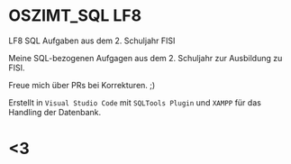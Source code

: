 # OSZIMT_SQL LF8
LF8 SQL Aufgaben aus dem 2. Schuljahr FISI

Meine SQL-bezogenen Aufgagen aus dem 2. Schuljahr zur Ausbildung zu FISI.

Freue mich über PRs bei Korrekturen. ;)

Erstellt in ```Visual Studio Code``` mit ```SQLTools Plugin``` und ```XAMPP``` für das Handling der Datenbank.

# <3